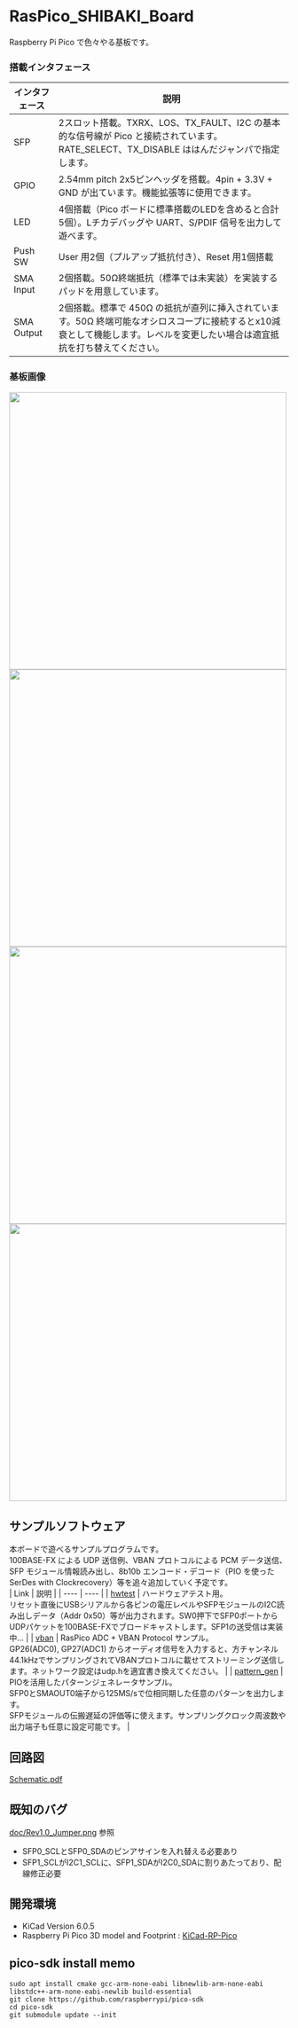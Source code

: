 # RasPico_SHIBAKI_Board
Raspberry Pi Pico で色々やる基板です。  

### 搭載インタフェース
| インタフェース | 説明 |
| ---- | ---- |
| SFP | 2スロット搭載。TXRX、LOS、TX_FAULT、I2C の基本的な信号線が Pico と接続されています。RATE_SELECT、TX_DISABLE ははんだジャンパで指定します。 |
| GPIO | 2.54mm pitch 2x5ピンヘッダを搭載。4pin + 3.3V + GND が出ています。機能拡張等に使用できます。 |
| LED | 4個搭載（Pico ボードに標準搭載のLEDを含めると合計5個）。Lチカデバッグや UART、S/PDIF 信号を出力して遊べます。 |
| Push SW | User 用2個（プルアップ抵抗付き）、Reset 用1個搭載 |
| SMA Input | 2個搭載。50Ω終端抵抗（標準では未実装）を実装するパッドを用意しています。 |
| SMA Output | 2個搭載。標準で 450Ω の抵抗が直列に挿入されています。50Ω 終端可能なオシロスコープに接続するとx10減衰として機能します。レベルを変更したい場合は適宜抵抗を打ち替えてください。 |

### 基板画像
<img src="doc/pcb_top.png" width="500">  
<img src="doc/pcb_bottom.png" width="500">  
<img src="doc/pcb_size.png" width="500">  
<img src="doc/SHIBAKIs.jpg" width="500">  

## サンプルソフトウェア
本ボードで遊べるサンプルプログラムです。  
100BASE-FX による UDP 送信例、VBAN プロトコルによる PCM データ送信、SFP モジュール情報読み出し、8b10b エンコード・デコード（PIO を使った SerDes with Clockrecovery）等を追々追加していく予定です。  
| Link | 説明 |
| ---- | ---- |
| [hwtest](firmware/hwtest/ "hwtest") | ハードウェアテスト用。<br> リセット直後にUSBシリアルから各ピンの電圧レベルやSFPモジュールのI2C読み出しデータ（Addr 0x50）等が出力されます。SW0押下でSFP0ポートからUDPパケットを100BASE-FXでブロードキャストします。SFP1の送受信は実装中... |
| [vban](firmware/vban/ "vban") | RasPico ADC + VBAN Protocol サンプル。<br> GP26(ADC0), GP27(ADC1) からオーディオ信号を入力すると、方チャンネル44.1kHzでサンプリングされてVBANプロトコルに載せてストリーミング送信します。ネットワーク設定はudp.hを適宜書き換えてください。 |
| [pattern_gen](firmware/pattern_gen/ "pattern_gen") | PIOを活用したパターンジェネレータサンプル。<br> SFP0とSMAOUT0端子から125MS/sで位相同期した任意のパターンを出力します。<br> SFPモジュールの伝搬遅延の評価等に使えます。サンプリングクロック周波数や出力端子も任意に設定可能です。 |


## 回路図
[Schematic.pdf](doc/schematic.pdf "Schematic")

## 既知のバグ
[doc/Rev1.0_Jumper.png](doc/Rev1.0_Jumper.png "Rev1.0_Jumper.png") 参照
* SFP0_SCLとSFP0_SDAのピンアサインを入れ替える必要あり
* SFP1_SCLがI2C1_SCLに、SFP1_SDAがI2C0_SDAに割りあたっており、配線修正必要

## 開発環境
- KiCad Version 6.0.5
- Raspberry Pi Pico 3D model and Footprint : [KiCad-RP-Pico](https://github.com/ncarandini/KiCad-RP-Pico "KiCad-RP-Pico")

## pico-sdk install memo
```
sudo apt install cmake gcc-arm-none-eabi libnewlib-arm-none-eabi libstdc++-arm-none-eabi-newlib build-essential
git clone https://github.com/raspberrypi/pico-sdk
cd pico-sdk
git submodule update --init
```
